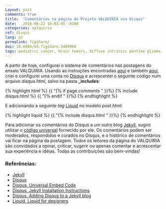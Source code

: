 ```yaml
---
Layout: post
comments: true
title:  "Comentários na página do Projeto VALQUIRIA via Disqus"
date:   2016-06-22 16:03:45 -0300
categories: valquiria
ref: disqus
lang: pt
permalink: figshare/
doi: 10.6084/m9.figshare.3489968
tags: pediatric cancer, brain tumors, diffuse intrinsic pontine glioma, clinical trial, disqus, jekyll, project valkyrie
---
```


A partir de hoje, configurei o sistema de comentários nas postagens do ensaio VALQUIRIA. Usando as instruções encontradas [aqui][disqus-jekyll-install] e também [aqui][disqus-jekyll], criei e configurei uma conta no [Disqus][disqus] e acrescentei o seguinte código num arquivo _disqus.html_, salvo na pasta **\_includes**:

{% highlight html %}
  {{ "{% if page.comments " }}%}
  {% include  disqus.html %}
  {{ "{% endif " }}%}
{% endhighlight %}

E adicionando a seguinte _tag_ [Liquid][liquid] no modelo _post.html_:

{% highlight liquid %}
  {{ "{% include  disqus.html " }}%}
{% endhighlight %}


Para adicionar os comentários do Disqus a um outro blog [Jekyll][jekyll], sugiro utilizar o [código universal][disqus-embed] fornecido por ele.
Os comentários podem ser moderados, respondidos e curados no Disqus, e o histórico de comentários vai ficar na página da postagem. Todos os leitores da página do VALQUIRIA são convidados a opinar, criticar, sugerir ou apenas comentar e acrescentar sua experiência e idéias. Todas as contribuições são bem-vindas!

### Referências:

- [Jekyll][jekyll]
- [Disqus][disqus]
- [Disqus, Universal Embed Code][disqus-embed]
- [Disqus, Jekyll Installation Instructions][disqus-jekyll-install]
- [Disqus, Adding Disqus to a Jekyll blog][disqus-jekyll]
- [Liquid, Liquid for designers][liquid]

[jekyll]: https://jekyllrb.com
[disqus]: https://disqus.com
[disqus-embed]: https://disqus.com/admin/universalcode/
[disqus-jekyll-install]: https://help.disqus.com/customer/portal/articles/472138-jekyll-installation-instructions
[disqus-jekyll]: http://sgeos.github.io/jekyll/disqus/2016/02/14/adding-disqus-to-a-jekyll-blog.html
[liquid]: https://github.com/Shopify/liquid/wiki/liquid-for-designers
